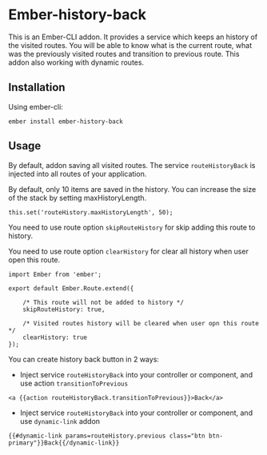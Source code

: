 # Ember-history-back

This is an Ember-CLI addon. It provides a service which keeps an history of the visited routes. You will be able to know what is the current route, what was the previously visited routes and transition to previous route. This addon also working with dynamic routes.

## Installation

Using ember-cli:

`ember install ember-history-back`

## Usage

By default, addon saving all visited routes. The service `routeHistoryBack` is injected into all routes of your application.

By default, only 10 items are saved in the history. You can increase the size of the stack by setting maxHistoryLength.

```
this.set('routeHistory.maxHistoryLength', 50);
```

You need to use route option `skipRouteHistory` for skip adding this route to history.

You need to use route option `clearHistory` for clear all history when user open this route.

```
import Ember from 'ember';

export default Ember.Route.extend({
    
    /* This route will not be added to history */
    skipRouteHistory: true,
    
    /* Visited routes history will be cleared when user opn this route */
    clearHistory: true 
});
```

You can create history back button in 2 ways:

* Inject service `routeHistoryBack` into your controller or component, and use action `transitionToPrevious`

```
<a {{action routeHistoryBack.transitionToPrevious}}>Back</a>
```

* Inject service `routeHistoryBack` into your controller or component, and use `dynamic-link` addon

```
{{#dynamic-link params=routeHistory.previous class="btn btn-primary"}}Back{{/dynamic-link}}
```
